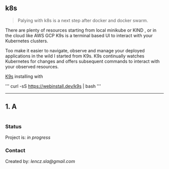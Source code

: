 ## k8s
> <p>Palying  with k8s is a next step after docker and docker swarm.<br>
There are plenty of resources starting from local minikube or KIND  , or in the cloud like AWS GCP
K9s is a terminal based UI to interact with your Kubernetes clusters.

Too make it easier to navigate, observe and manage your deployed applications in the wild I started from K9s.
K9s continually watches Kubernetes for changes and offers subsequent commands to interact with your observed resources.

[K9s](https://github.com/derailed/k9s)
 installing  with 
 
 '''
 curl -sS https://webinstall.dev/k9s | bash
 '''


 ---

 
 




## 1.  A


```

```

 
### Status
Project is: _in progress_ 





### Contact
Created by: _lencz.sla@gmail.com_

